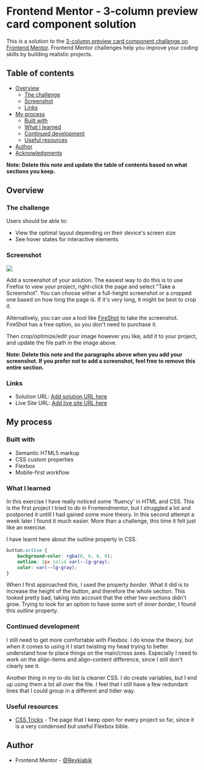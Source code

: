 # Frontend Mentor - 3-column preview card component solution

This is a solution to the [3-column preview card component challenge on Frontend Mentor](https://www.frontendmentor.io/challenges/3column-preview-card-component-pH92eAR2-). Frontend Mentor challenges help you improve your coding skills by building realistic projects. 

## Table of contents

- [Overview](#overview)
  - [The challenge](#the-challenge)
  - [Screenshot](#screenshot)
  - [Links](#links)
- [My process](#my-process)
  - [Built with](#built-with)
  - [What I learned](#what-i-learned)
  - [Continued development](#continued-development)
  - [Useful resources](#useful-resources)
- [Author](#author)
- [Acknowledgments](#acknowledgments)

**Note: Delete this note and update the table of contents based on what sections you keep.**

## Overview

### The challenge

Users should be able to:

- View the optimal layout depending on their device's screen size
- See hover states for interactive elements

### Screenshot

![](./screenshot.jpg)

Add a screenshot of your solution. The easiest way to do this is to use Firefox to view your project, right-click the page and select "Take a Screenshot". You can choose either a full-height screenshot or a cropped one based on how long the page is. If it's very long, it might be best to crop it.

Alternatively, you can use a tool like [FireShot](https://getfireshot.com/) to take the screenshot. FireShot has a free option, so you don't need to purchase it. 

Then crop/optimize/edit your image however you like, add it to your project, and update the file path in the image above.

**Note: Delete this note and the paragraphs above when you add your screenshot. If you prefer not to add a screenshot, feel free to remove this entire section.**

### Links

- Solution URL: [Add solution URL here](https://github.com/Reykjabik/3-column-card-preview-frontendmentor)
- Live Site URL: [Add live site URL here](https://your-live-site-url.com)

## My process

### Built with

- Semantic HTML5 markup
- CSS custom properties
- Flexbox
- Mobile-first workflow

### What I learned

In this exercise I have really noticed some 'fluency' in HTML and CSS. This is the first project I tried to do in Frontendmentor, but I struggled a lot and postponed it untill I had gained some more theory. In this second attempt a week later I found it much easier. More than a challenge, this time it felt just like an exercise.

I have learnt here about the outline property in CSS.

```css
button:active {
	background-color: rgba(0, 0, 0, 0);
	outline: 2px solid var(--lg-gray);
	color: var(--lg-gray);
}
```

When I first approached this, I used the property *border*. What it did is to increase the height of the button, and therefore the whole section. This looked pretty bad, taking into account that the other two sections didn't grow. Trying to look for an option to have some sort of *inner border*, I found this *outline* property.

### Continued development

I still need to get more comfortable with Flexbox. I do know the theory, but when it comes to using it I start twisting my head trying to better understand how to place things on the main/cross axes. Especially I need to work on the align-items and align-content difference, since I still don't clearly see it.

Another thing in my to-do list is cleaner CSS. I do create variables, but I end up using them a lot all over the file. I feel that I still have a few redundant lines that I could group in a different and tidier way.

### Useful resources

- [CSS Tricks](https://css-tricks.com/snippets/css/a-guide-to-flexbox/) - The page that I keep open for every project so far, since it is a very condensed but useful Flexbox bible.

## Author

- Frontend Mentor - [@Reykjabik](https://www.frontendmentor.io/profile/Reykjabik)